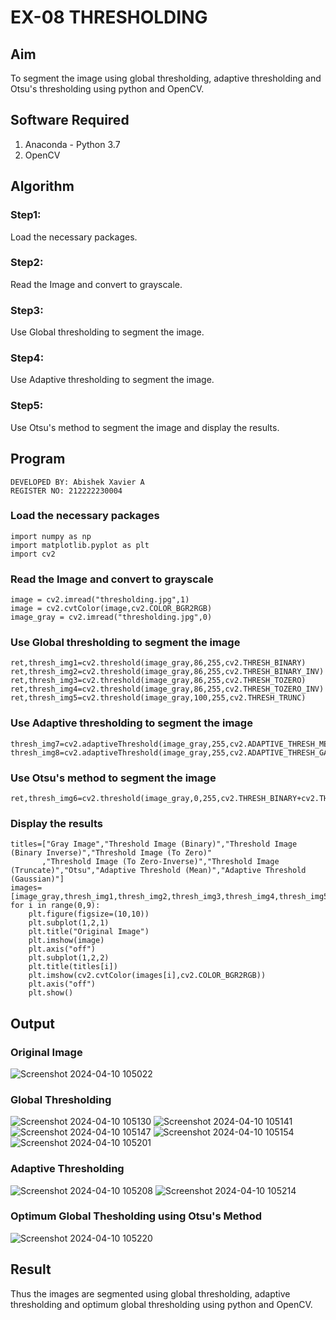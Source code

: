 # EX-08 THRESHOLDING
## Aim
To segment the image using global thresholding, adaptive thresholding and Otsu's thresholding using python and OpenCV.

## Software Required
1. Anaconda - Python 3.7
2. OpenCV

## Algorithm
### Step1:
Load the necessary packages.
### Step2:
Read the Image and convert to grayscale.
### Step3:
Use Global thresholding to segment the image.
### Step4:
Use Adaptive thresholding to segment the image.
### Step5:
Use Otsu's method to segment the image and display the results.
## Program
```
DEVELOPED BY: Abishek Xavier A
REGISTER NO: 212222230004
```
### Load the necessary packages
```
import numpy as np
import matplotlib.pyplot as plt
import cv2
```
### Read the Image and convert to grayscale
```
image = cv2.imread("thresholding.jpg",1)
image = cv2.cvtColor(image,cv2.COLOR_BGR2RGB)
image_gray = cv2.imread("thresholding.jpg",0)
```
### Use Global thresholding to segment the image
```
ret,thresh_img1=cv2.threshold(image_gray,86,255,cv2.THRESH_BINARY)
ret,thresh_img2=cv2.threshold(image_gray,86,255,cv2.THRESH_BINARY_INV)
ret,thresh_img3=cv2.threshold(image_gray,86,255,cv2.THRESH_TOZERO)
ret,thresh_img4=cv2.threshold(image_gray,86,255,cv2.THRESH_TOZERO_INV)
ret,thresh_img5=cv2.threshold(image_gray,100,255,cv2.THRESH_TRUNC)
```
### Use Adaptive thresholding to segment the image
```
thresh_img7=cv2.adaptiveThreshold(image_gray,255,cv2.ADAPTIVE_THRESH_MEAN_C,cv2.THRESH_BINARY,11,2)
thresh_img8=cv2.adaptiveThreshold(image_gray,255,cv2.ADAPTIVE_THRESH_GAUSSIAN_C,cv2.THRESH_BINARY,11,2)
```
### Use Otsu's method to segment the image 
```
ret,thresh_img6=cv2.threshold(image_gray,0,255,cv2.THRESH_BINARY+cv2.THRESH_OTSU)
```
### Display the results
```
titles=["Gray Image","Threshold Image (Binary)","Threshold Image (Binary Inverse)","Threshold Image (To Zero)"
       ,"Threshold Image (To Zero-Inverse)","Threshold Image (Truncate)","Otsu","Adaptive Threshold (Mean)","Adaptive Threshold (Gaussian)"]
images=[image_gray,thresh_img1,thresh_img2,thresh_img3,thresh_img4,thresh_img5,thresh_img6,thresh_img7,thresh_img8]
for i in range(0,9):
    plt.figure(figsize=(10,10))
    plt.subplot(1,2,1)
    plt.title("Original Image")
    plt.imshow(image)
    plt.axis("off")
    plt.subplot(1,2,2)
    plt.title(titles[i])
    plt.imshow(cv2.cvtColor(images[i],cv2.COLOR_BGR2RGB))
    plt.axis("off")
    plt.show()
```
## Output
### Original Image
![Screenshot 2024-04-10 105022](https://github.com/AbishekAnand15/THRESHOLDING-/assets/118706942/6e032781-c9ab-4922-b5af-b05384a49e71)
### Global Thresholding
![Screenshot 2024-04-10 105130](https://github.com/AbishekAnand15/THRESHOLDING-/assets/118706942/e6e10d17-32b7-448b-ae63-2ae03a6e726f)
![Screenshot 2024-04-10 105141](https://github.com/AbishekAnand15/THRESHOLDING-/assets/118706942/5db8ec89-d732-467b-98b0-3a673bb9bade)
![Screenshot 2024-04-10 105147](https://github.com/AbishekAnand15/THRESHOLDING-/assets/118706942/9694ac6c-d6fd-42d3-90a5-ff49c57578aa)
![Screenshot 2024-04-10 105154](https://github.com/AbishekAnand15/THRESHOLDING-/assets/118706942/e937568d-2225-4695-bd50-dca27e634236)
![Screenshot 2024-04-10 105201](https://github.com/AbishekAnand15/THRESHOLDING-/assets/118706942/bb7f3061-964c-4ec7-8c31-656317198b0d)
### Adaptive Thresholding
![Screenshot 2024-04-10 105208](https://github.com/AbishekAnand15/THRESHOLDING-/assets/118706942/ad6933b4-9056-4621-b039-86f42134d8f2)
![Screenshot 2024-04-10 105214](https://github.com/AbishekAnand15/THRESHOLDING-/assets/118706942/560f117c-4f48-4533-b35f-8ffbcc955c31)
### Optimum Global Thesholding using Otsu's Method
![Screenshot 2024-04-10 105220](https://github.com/AbishekAnand15/THRESHOLDING-/assets/118706942/9d15b6c8-e29a-4c54-a0ea-7607832709d3)
## Result
Thus the images are segmented using global thresholding, adaptive thresholding and optimum global thresholding using python and OpenCV.
